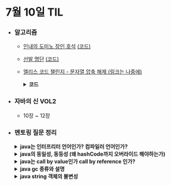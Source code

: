 # 7월 10일 TIL

* ### 알고리즘
  * [인내의 도미노 장인 호석](https://www.acmicpc.net/problem/20165) [(코드)](https://www.acmicpc.net/source/80810071)<br/>

  * [선발 명단](https://www.acmicpc.net/problem/3980) [(코드)](https://www.acmicpc.net/source/80825100)<br/>

  * [엘리스 코드 챌린지 - 문자열 압축 해제 (링크는 나중에)]()
    <details>
      <summary><strong>코드</strong></summary>

    ```java

        import java.util.*;

        class Main {
            public static void main(String[] args) {
                Scanner sc = new Scanner(System.in);

                String input = sc.nextLine();

                ArrayDeque<Integer> number = new ArrayDeque<>();
                int count = 0;
                boolean flag = false;

                int answer = 0, bracketCount = 0, total = 0;
                for(int i=input.length() - 1 ; i >= 0 ; i--){
                    char ch = input.charAt(i);

                    if(flag){
                        flag = false;
                        continue;
                    }

                    if('0' <= ch && ch <= '9'){
                        count++;
                        continue;
                    }

                    if(ch == '('){
                        int k = input.charAt(i - 1) - '0';
                        
                        count *= k;
                        flag = true;
                        bracketCount--;

                        if(bracketCount == 0){
                            answer += count;
                            count = 0;
                        }

                        continue;
                    }

                    if(ch == ')'){
                        bracketCount++;
                    }
                }

                System.out.println(answer + count);
            }
        }

       ```    
  
    </details>

 * ### 자바의 신 VOL2
   * 10장 ~ 12장

 * ### 멘토링 질문 정리
   <details>
    <summary><strong>java는 인터프리터 언어인가? 컴파일러 언어인가?</strong></summary>

    `java 1.3 이후부터는 둘 다 포함된다고 생각을 합니다. 
     처음 java는 컴파일러를 이용해서 java 코드를 jvm이 읽을 수 있도록 바이트코드로 변환합니다. 그 후에 JIT라는 인터프리터를 이용해서 바이트 코드를 한 줄 한 줄 읽어드립니다.
     여러번 호출되는 코드가 있다면 그 코드를 기계어로 저장해두었다가 사용을 하기 때문에 좋은 성능을 낼 수 있게 합니다.`
   </details>

   <details>
    <summary><strong>java의 동일성, 동등성 (왜 hashCode까지 오버라이드 해야하는가)</strong></summary>
       
        
        동일성은 두 객체가 같은 주소의 객체인지 확인하는 것이고 동등성은 두 객체가 가지고 있는 정보들이 서로 같은지 확인합니다.

        동일성은 == 으로 확인을 하며 아무리 두 객체가 가지고 있는 정보들이 같다고 해도 주소가 다르면 다른 객체라고 식별합니다.

        동등성은 모든 참조 타입 객체에서 오버라이딩한 equals 메소드를 이용하여 식별합니다. 
        이 때, hashcode 메소드까지 오버라이드를 해야하는 이유는 HashTable처럼 해싱값을 사용하여 비교하는 객체를 이용할 때 문제가 발생하기 때문입니다.
        이것을 방지하기 위해서 equals 메소드처럼 비교할 값들을 이용하여 hash 값을 반환해주도록 오버라이딩을 해야합니다.

   </details>

   <details>
    <summary><strong>java는 call by value인가 call by reference 인가?</strong></summary> 

        call by value입니다. 
        call by reference는 전달 받은 값을 변경할 경우 원본 데이터도 변경이 되어야 합니다. 
        자바는 전달할 때 주소값을 복사해서 전달해줍니다. 
        그래서, 원본 데이터는 같은 주소에 그대로 존재하고, 
        전달한 데이터의 주소에 있는 값들을 새로 할당을 해주기 때문에
         자바에는 call by reference는 존재하지 않습니다.

   </details>

   <details>
    <summary><strong>java gc 종류와 설명</strong></summary>

    >1. **Serial GC**: CPU 코어가 1개일 때 사용하는 GC로 프로그램이 멈추는 시간이 가장 긴 방식입니다.
    >2. **Parallel GC**: Java 8의 디폴트로 설정된 GC입니다. Serial GC와 알고리즘이 같지만, Minor GC를 먼티 쓰레드로 수행을 하고 Major GC는 싱글 쓰레드를 사용합니다.
    >3. **Parallel Old GC**: 앞서 말씀드린 Parallel GC를 개선한 버전으로 Major GC에서도 멀티스레드로 동작을 합니다.
    >4. **CMS GC (Concurrent Mark Sweep)**: 어플리케이션 스레드와 GC 스레드를 동시에 실행하여 프로그램이 멈추는 시간을 줄이기 위해서 만들어진 GC입니다. GC 과정 매우 복잡하고 여러단꼐로 수행되기 때문에 CPU 사용량이 높습니다. Java9 부터 deprecated 되었고, Java14에서는 사용이 중지되었습니다.
    >5. **G1 GC (Garbage First)**: CMS GC를 대체하기 위해 jdk 7 버전에서 최초로 release된 GC입니다. Java9 이후 버전부터는 디폴트로 지정된 GC입니다. 기존의 GC 알고리즘은 heap영역을 물리적으로 고정된 young, old 영역을 나누었지만, G1 GC는 Region이라는 고정적이지 않고 동적으로 역할을 부여하는 방식을 사용합니다. 기존의 GC는 객체들을 eden -> survivor 식으로 순차적으로 이동해야하는 추가적인 시간이 들지만, G1 GC는 이동이 아닌 재활당을 시키기 때문에 시간적인 성능이 좋다.
    >6. **Shenandoah GC**: Shenandoah GC는 레드햇이 개발하고 JDK 12에 출시된 GC입니다. '큰 GC 작업을 적은 횟수로 하는 것보다 작은 GC 작업을 여러번 수행하는 게 좋다'라는 개념에서 나왔습니다. 다시 말해, 작은 GC 작업을 함으로써 프로그램이 중단되는 시간을 줄인다는 의미입니다. 강력한 Concurrency와 가벼운 GC 로직으로 heap 사이즈에 영향을 받지 않고 일정한 Pause 시간이 소요되는 GC입니다.
    >7. **ZGC (Z Garbage Collector)**: Java 15에 출시되었으며, G1 GC의 region개념처럼 ZPage라는 영역을 사용하여 처리합니다. 대신 G1 GC의 region은 크기가 고정되어 있다면, ZGC는 동적으로 크기를 활당합니다. ZGC의 최대 장점은 힙 크기가 증가해도 stop-the-world의 시간이 10ms를 넘지 않는다는 것입니다.
   </details>

   <details>
    <summary><strong>java string 객체의 불변성</strong></summary>
    
        Java의 String 객체는 값이 변하지 않는 불변 객체이기 때문에 StringBuilder, StringBuffer인 객체들로 조작을 해야합니다.

        String 객체가 불변이 이유는 크게 3가지가 있습니다.

        첫 번째는 메모리를 절약할 수 있습니다. 
        String에 할당하는 값은 String constant pool에 저장되어 사용됩니다. 만약 String이 불변 객체가 아니었다면 
        언제 값이 변경될 수 있는지 알 수 없기 때문에 String constant pool에 저장할 수 없습니다. 
        따라서, String이 불변 객체이기 때문에 메모리를 절약할 수 있습니다.

        두 번째는 String이 불변객체가 아니라면 보안적으로 문제가 생길 수 있습니다. 
        String이 불변객체가 아니라면 DB의 username이나 password를 조작할 수 있다면 악의적인 공격으로부터 위험할 수 있기 때문입니다. 
        
        마지막으로 멀티 쓰레드 환경에서 안전하게 사용할 수 있게 위함입니다. 
        값의 변경 가능성이 없기 때문에 멀티 쓰레드 환경에서 동기화에 대한 문제로 신경쓰지 않아도 됩니다.
   </details>
